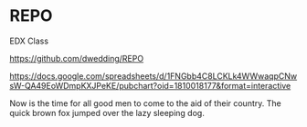 # REPO
EDX Class

https://github.com/dwedding/REPO

https://docs.google.com/spreadsheets/d/1FNGbb4C8LCKLk4WWwaqpCNwsW-QA49EoWDmpKXJPeKE/pubchart?oid=1810018177&format=interactive

Now is the time for all good men to come to the aid of their country.
The quick brown fox jumped over the lazy sleeping dog.
